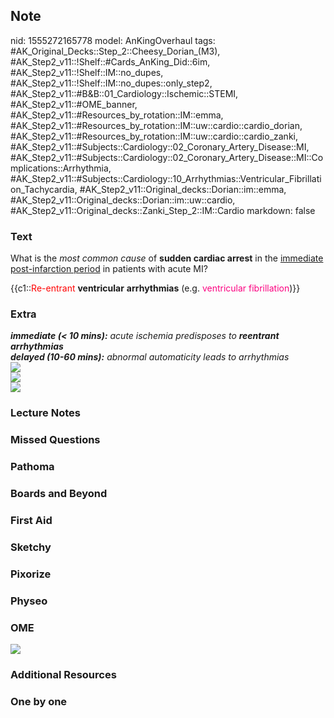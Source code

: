 ## Note
nid: 1555272165778
model: AnKingOverhaul
tags: #AK_Original_Decks::Step_2::Cheesy_Dorian_(M3), #AK_Step2_v11::!Shelf::#Cards_AnKing_Did::6im, #AK_Step2_v11::!Shelf::IM::no_dupes, #AK_Step2_v11::!Shelf::IM::no_dupes::only_step2, #AK_Step2_v11::#B&B::01_Cardiology::Ischemic::STEMI, #AK_Step2_v11::#OME_banner, #AK_Step2_v11::#Resources_by_rotation::IM::emma, #AK_Step2_v11::#Resources_by_rotation::IM::uw::cardio::cardio_dorian, #AK_Step2_v11::#Resources_by_rotation::IM::uw::cardio::cardio_zanki, #AK_Step2_v11::#Subjects::Cardiology::02_Coronary_Artery_Disease::MI, #AK_Step2_v11::#Subjects::Cardiology::02_Coronary_Artery_Disease::MI::Complications::Arrhythmia, #AK_Step2_v11::#Subjects::Cardiology::10_Arrhythmias::Ventricular_Fibrillation_Tachycardia, #AK_Step2_v11::Original_decks::Dorian::im::emma, #AK_Step2_v11::Original_decks::Dorian::im::uw::cardio, #AK_Step2_v11::Original_decks::Zanki_Step_2::IM::Cardio
markdown: false

### Text
What is the <i>most common cause</i> of <b>sudden cardiac
arrest</b> in the <u>immediate post-infarction period</u> in
patients with acute MI?
<div>
  {{c1::<font color="#FF0000" style="">Re-entrant</font>
  <b>ventricular</b> <b>arrhythmias</b> (e.g. <font color=
  "#FC0280">ventricular fibrillation</font>)}}
</div>

### Extra
<div>
  <i><b>immediate (< 10 mins):</b> acute ischemia predisposes to
  <b>reentrant arrhythmias</b></i>
</div>
<div>
  <i><b>delayed (10-60 mins):</b> abnormal automaticity leads to
  arrhythmias</i>
</div>
<div>
  <i><img src="Monomorphic-reentrant-VT-animation.gif"></i>
</div>
<div>
  <i><img src="paste-619613456957441.jpg"></i>
</div>
<div>
  <i><img src="paste-980206026227713.jpg"></i>
</div>

### Lecture Notes


### Missed Questions


### Pathoma


### Boards and Beyond


### First Aid


### Sketchy


### Pixorize


### Physeo


### OME
<div class="ome-widget">
  <a href="https://onlinemeded.org?ref=anki"><img src=
  "_OME_AnkiFlashcards_General_3.png"></a>
</div>

### Additional Resources


### One by one

